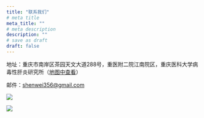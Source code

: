 ```yaml
---
title: "联系我们"
# meta title
meta_title: ""
# meta description
description: ""
# save as draft
draft: false
---
```


地址：重庆市南岸区茶园天文大道288号，重医附二院江南院区，重庆医科大学病毒性肝炎研究所（[地图中查看](https://amap.com/place/B0FFL9K97F)）

邮件：shenwei356@gmail.com 


![](/images/building-back.jpeg)

![](/images/building-front.jpeg)
